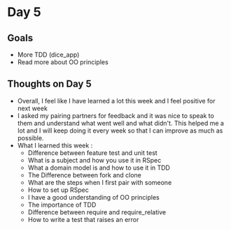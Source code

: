 # Day 5

## Goals
*  More TDD (dice_app)
*  Read more about OO principles

## Thoughts on Day 5
* Overall, I feel like I have learned a lot this week and I feel positive for next week
* I asked my pairing partners for feedback and it was nice to speak to them and understand what went well and what didn't. This helped me a lot and I will keep doing it every week so that I can improve as much as possible.
* What I learned this week :
  * Difference between feature test and unit test
  * What is a subject and how you use it in RSpec
  * What a domain model is and how to use it in TDD
  * The Difference between fork and clone
  * What are the steps when I first pair with someone
  * How to set up RSpec
  * I have a good understanding of OO principles
  * The importance of TDD
  * Difference between require and require_relative
  * How to write a test that raises an error
